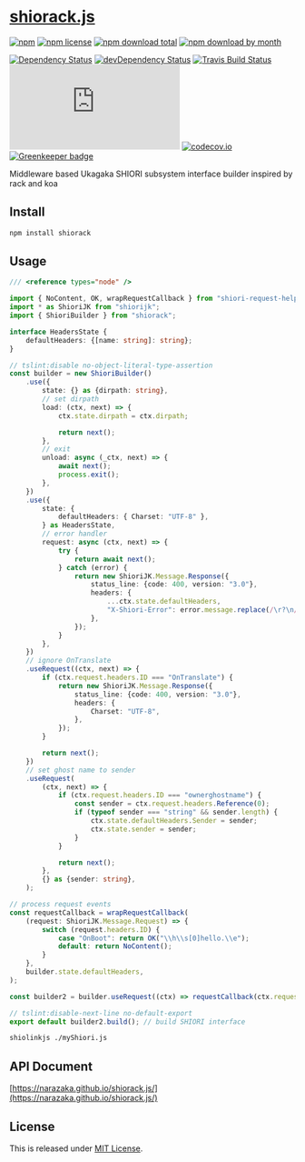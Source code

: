 # [shiorack.js](https://github.com/Narazaka/shiorack.js)

[![npm](https://img.shields.io/npm/v/shiorack.svg)](https://www.npmjs.com/package/shiorack)
[![npm license](https://img.shields.io/npm/l/shiorack.svg)](https://www.npmjs.com/package/shiorack)
[![npm download total](https://img.shields.io/npm/dt/shiorack.svg)](https://www.npmjs.com/package/shiorack)
[![npm download by month](https://img.shields.io/npm/dm/shiorack.svg)](https://www.npmjs.com/package/shiorack)

[![Dependency Status](https://david-dm.org/Narazaka/shiorack.js/status.svg)](https://david-dm.org/Narazaka/shiorack.js)
[![devDependency Status](https://david-dm.org/Narazaka/shiorack.js/dev-status.svg)](https://david-dm.org/Narazaka/shiorack.js?type=dev)
[![Travis Build Status](https://travis-ci.org/Narazaka/shiorack.js.svg?branch=master)](https://travis-ci.org/Narazaka/shiorack.js)
[![AppVeyor Build Status](https://ci.appveyor.com/api/projects/status/github/Narazaka/shiorack.js?svg=true&branch=master)](https://ci.appveyor.com/project/Narazaka/shiorack-js)
[![codecov.io](https://codecov.io/github/Narazaka/shiorack.js/coverage.svg?branch=master)](https://codecov.io/github/Narazaka/shiorack.js?branch=master)
[![Greenkeeper badge](https://badges.greenkeeper.io/Narazaka/shiorack.js.svg)](https://greenkeeper.io/)

Middleware based Ukagaka SHIORI subsystem interface builder inspired by rack and koa

## Install

```bash
npm install shiorack
```

## Usage

```typescript
/// <reference types="node" />

import { NoContent, OK, wrapRequestCallback } from "shiori-request-helper";
import * as ShioriJK from "shiorijk";
import { ShioriBuilder } from "shiorack";

interface HeadersState {
    defaultHeaders: {[name: string]: string};
}

// tslint:disable no-object-literal-type-assertion
const builder = new ShioriBuilder()
    .use({
        state: {} as {dirpath: string},
        // set dirpath
        load: (ctx, next) => {
            ctx.state.dirpath = ctx.dirpath;

            return next();
        },
        // exit
        unload: async (_ctx, next) => {
            await next();
            process.exit();
        },
    })
    .use({
        state: {
            defaultHeaders: { Charset: "UTF-8" },
        } as HeadersState,
        // error handler
        request: async (ctx, next) => {
            try {
                return await next();
            } catch (error) {
                return new ShioriJK.Message.Response({
                    status_line: {code: 400, version: "3.0"},
                    headers: {
                        ...ctx.state.defaultHeaders,
                        "X-Shiori-Error": error.message.replace(/\r?\n/g, "\\n"),
                    },
                });
            }
        },
    })
    // ignore OnTranslate
    .useRequest((ctx, next) => {
        if (ctx.request.headers.ID === "OnTranslate") {
            return new ShioriJK.Message.Response({
                status_line: {code: 400, version: "3.0"},
                headers: {
                    Charset: "UTF-8",
                },
            });
        }

        return next();
    })
    // set ghost name to sender
    .useRequest(
        (ctx, next) => {
            if (ctx.request.headers.ID === "ownerghostname") {
                const sender = ctx.request.headers.Reference(0);
                if (typeof sender === "string" && sender.length) {
                    ctx.state.defaultHeaders.Sender = sender;
                    ctx.state.sender = sender;
                }
            }

            return next();
        },
        {} as {sender: string},
    );

// process request events
const requestCallback = wrapRequestCallback(
    (request: ShioriJK.Message.Request) => {
        switch (request.headers.ID) {
            case "OnBoot": return OK("\\h\\s[0]hello.\\e");
            default: return NoContent();
        }
    },
    builder.state.defaultHeaders,
);

const builder2 = builder.useRequest((ctx) => requestCallback(ctx.request));

// tslint:disable-next-line no-default-export
export default builder2.build(); // build SHIORI interface

```

```bash
shiolinkjs ./myShiori.js
```

## API Document

[https://narazaka.github.io/shiorack.js/](https://narazaka.github.io/shiorack.js/)

## License

This is released under [MIT License](http://narazaka.net/license/MIT?2018).
